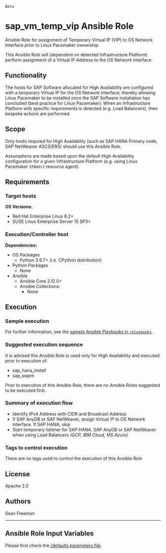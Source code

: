 `Beta`

# sap_vm_temp_vip Ansible Role

Ansible Role for assignment of Temporary Virtual IP (VIP) to OS Network Interface prior to Linux Pacemaker ownership.

This Ansible Role will (dependent on detected Infrastructure Platform) perform assignment of a Virtual IP Address to the OS Network Interface.


## Functionality

The hosts for SAP Software allocated for High Availability are configured with a temporary Virtual IP for the OS Network Interface; thereby allowing Linux Pacemaker to be installed once the SAP Software installation has concluded (best practice for Linux Pacemaker). When an Infrastructure Platform with specific requirements is detected (e.g. Load Balancers), then bespoke actions are performed.


## Scope

Only hosts required for High Availability (such as SAP HANA Primary node, SAP NetWeaver ASCS/ERS) should use this Ansible Role.

Assumptions are made based upon the default High Availability configuration for a given Infrastructure Platform (e.g. using Linux Pacemaker `IPAddr2` resource agent).


## Requirements

### Target hosts

**OS Versions:**
- Red Hat Enterprise Linux 8.2+
- SUSE Linux Enterprise Server 15 SP3+

### Execution/Controller host

**Dependencies:**
- OS Packages
  - Python 3.9.7+ (i.e. CPython distribution)
- Python Packages
    - None
- Ansible
    - Ansible Core 2.12.0+
    - Ansible Collections:
      - None


## Execution

### Sample execution

For further information, see the [sample Ansible Playbooks in `/playbooks`](../playbooks/).

### Suggested execution sequence

It is advised this Ansible Role is used only for High Availability and executed prior to execution of:
- sap_hana_install
- sap_swpm

Prior to execution of this Ansible Role, there are no Ansible Roles suggested to be executed first.

### Summary of execution flow

- Identify IPv4 Address with CIDR and Broadcast Address
- If SAP AnyDB or SAP NetWeaver, assign Virtual IP to OS Network Interface. If SAP HANA, skip
- Start temporary listener for SAP HANA, SAP AnyDB or SAP NetWeaver when using Load Balancers _(GCP, IBM Cloud, MS Azure)_

### Tags to control execution

There are no tags used to control the execution of this Ansible Role


## License

Apache 2.0


## Authors

Sean Freeman

---

## Ansible Role Input Variables

Please first check the [/defaults parameters file](./defaults/main.yml).
